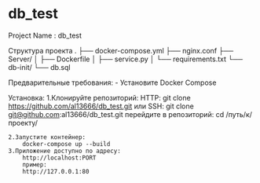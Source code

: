 # db_test

Project Name : db_test

Структура проекта
        .
├── docker-compose.yml
├── nginx.conf
├── Server/
│   ├── Dockerfile
│   ├── service.py
│   └── requirements.txt
└── db-init/
    └── db.sql

Предварительные требования:
        - Установите Docker Compose

Установка: 
    1.Клонируйте репозиторий:
    HTTP:
        git clone https://github.com/al13666/db_test.git
    или SSH:
        git clone git@github.com:al13666/db_test.git
    перейдите в репозиторий:
        cd /путь/к/проекту/

    2.Запустите контейнер:
        docker-compose up --build
    3.Приложение доступно по адресу:
        http://localhost:PORT
        пример: 
        http://127.0.0.1:80


